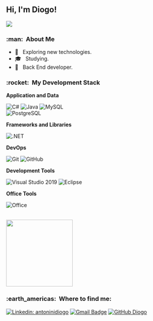<h2>Hi, I'm Diogo! </h2>

![](https://komarev.com/ghpvc/?username=DiogoAntonini&color=006bed)

<h3> :man: &nbsp;About Me </h3>

- 🤔 &nbsp; Exploring new technologies.
- 🎓 &nbsp; Studying</a>.
- 💼 &nbsp; Back End developer</a>.

<h3> :rocket: &nbsp;My Development Stack </h3>

**Application and Data**

  ![C#](https://img.shields.io/badge/C%23-333333?style=flat&logo=c-sharp&logoColor=C%23)
  ![Java](https://img.shields.io/badge/Java-333333?style=flat&logo=java&logoColor=Java)
  ![MySQL](https://img.shields.io/badge/-MySQL-333333?style=flat&logo=mysql)
  <br/>
  ![PostgreSQL](https://img.shields.io/badge/PostgreSQL-333333?style=flat&logo=postgresql&logoColor=PostgreSQL)
  
**Frameworks and Libraries**

  ![.NET](https://img.shields.io/badge/.NET-333333?style=flat&logo=.net&logoColor=.NET)
  
**DevOps**

  ![Git](https://img.shields.io/badge/-Git-333333?style=flat&logo=git)
  ![GitHub](https://img.shields.io/badge/-GitHub-333333?style=flat&logo=github)

**Development Tools**

  ![Visual Studio 2019](https://img.shields.io/badge/-Visual%20Studio-333333?style=flat&logo=visual-studio&logoColor=6959CD)
  ![Eclipse](https://img.shields.io/badge/-Eclipse-333333?style=flat&logo=Eclipse&logoColor=white)
  <br/>

**Office Tools**

![Office](https://img.shields.io/badge/Microsoft_Office-333333?style=flat&logo=microsoft-office&logoColor=Microsoft_Office)

<br/>

<a href="https://github.com/DiogoAntonini">
  <img height="180em" src="https://github-readme-stats.vercel.app/api?username=DiogoAntonini&theme=dracula&show_icons=true" />
</a>

<br/>

<h3> :earth_americas: &nbsp;Where to find me: </h3> 

[![Linkedin: antoninidiogo](https://img.shields.io/badge/-antoninidiogo-blue?style=flat-square&logo=Linkedin&logoColor=white&link=https://www.linkedin.com/in/antoninidiogo/)](https://www.linkedin.com/in/antoninidiogo/)
[![Gmail Badge](https://img.shields.io/badge/-antoninidiogo@gmail.com-006bed?style=flat-square&logo=Gmail&logoColor=white&link=mailto:antoninidiogo@gmail.com)](mailto:antoninidiogo@gmail.com)
[![GitHub Diogo]( https://img.shields.io/github/followers/DiogoAntonini?label=follow&style=social)](https://github.com/DiogoAntonini)
